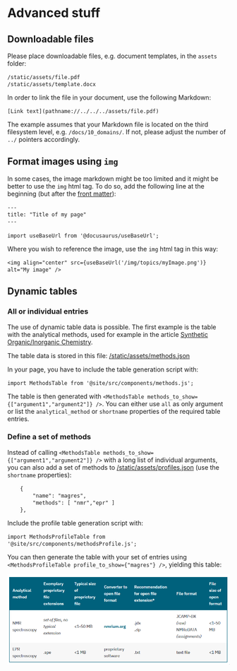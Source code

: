# Advanced stuff

## Downloadable files

Please place downloadable files, e.g. document templates, in the `assets` folder:
```
/static/assets/file.pdf
/static/assets/template.docx
```

In order to link the file in your document, use the following Markdown:

```
[Link text](pathname://../../../assets/file.pdf)
```

The example assumes that your Markdown file is located on the third filesystem level, e.g. `/docs/10_domains/`. If not, please adjust the number of `../` pointers accordingly.


## Format images using `img`

In some cases, the image markdown might be too limited and it might be better to use the `img` html tag. To do so, add the following line at the beginning (but after the [front matter](https://docusaurus.io/docs/create-doc#doc-front-matter)):

```
---
title: "Title of my page"
---

import useBaseUrl from '@docusaurus/useBaseUrl';
```

Where you wish to reference the image, use the `img` html tag in this way:

```
<img align="center" src={useBaseUrl('/img/topics/myImage.png')} alt="My image" />
```


## Dynamic tables

### All or individual entries

The use of dynamic table data is possible. The first example is the table with the analytical methods, used for example in the article [Synthetic Organic/Inorganic Chemistry](../docs/10_domains/10_synthetic_chemistry.mdx).

The table data is stored in this file: [/static/assets/methods.json](../static/assets/methods.json)

In your page, you have to include the table generation script with:

```
import MethodsTable from '@site/src/components/methods.js';
```

The table is then generated with `<MethodsTable methods_to_show={["argument1","argument2"]} />`. You can either use `all` as only argument or list the `analytical_method` or `shortname` properties of the required table entries.

### Define a set of methods

Instead of calling `<MethodsTable methods_to_show={["argument1","argument2"]} />` with a long list of individual arguments, you can also add a set of methods to [/static/assets/profiles.json](../static/assets/profiles.json) (use the `shortname` properties):

```
    {
        "name": "magres",
        "methods": [ "nmr","epr" ]
    },
```

Include the profile table generation script with:

```
import MethodsProfileTable from '@site/src/components/methodsProfile.js';
```

You can then generate the table with your set of entries using `<MethodsProfileTable profile_to_show={"magres"} />`, yielding this table:

![](../static/img/readme/magres_table.png)